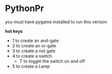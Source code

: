 # PythonPr
you must have pygame installed to run this verison

**hot keys**
- 1 to create an and-gate
- 2 to create an or-gate
- 3 to create a not gate
- 4 to create a switch
  - T to toggle the switch on and off
- 5 to create a Lamp
